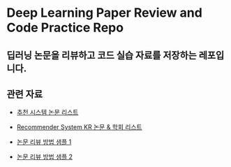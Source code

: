 # Deep Learning Paper Review and Code Practice Repo

## 딥러닝 논문을 리뷰하고 코드 실습 자료를 저장하는 레포입니다.


## 관련 자료

- [추천 시스템 논문 리스트](https://recsys.acm.org/recsys21/accepted-contributions/?fbclid=IwAR3JaloFE7E9tZLoEwrXFU8RYsvjESb9UG5x-uDFIQ0wLA6mYm7DwjwNOpU)

- [Recommender System KR 논문 & 학회 리스트](https://root-decimal-c5d.notion.site/Recommender-System-KR-5b773a06e99145e6855bae391c94dc44)

- [논문 리뷰 방법 샘플 1](http://solarisailab.com/archives/569)

- [논문 리뷰 방법 샘플 2](https://lsjsj92.tistory.com/615)
